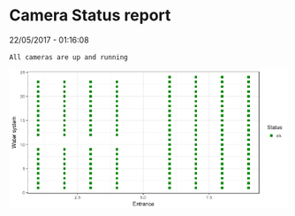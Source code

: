 Camera Status report
================
22/05/2017 - 01:16:08

    All cameras are up and running

![](camreport_files/figure-markdown_github/unnamed-chunk-2-1.png)
